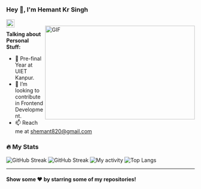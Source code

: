 ### Hey 👋, I'm Hemant Kr Singh


<a href="https://www.linkedin.com/in/hemant2742/">
  <img align="left" alt="Hemant's LinkdeIN" width="22px" src="https://cdn.jsdelivr.net/npm/simple-icons@v3/icons/linkedin.svg" />
</a>

<br/>
<img align="right" height="250" width="400" alt="GIF" src="https://miro.medium.com/max/1360/1*IRGHmiGsa16stedQvIaZfw.gif" />

**Talking about Personal Stuff:**

- 🌱 Pre-final Year at UIET Kanpur.
- 💞️ I’m looking to contribute in Frontend Development.
- 📫 Reach me at shemant820@gmail.com


### 🔥 My Stats 
![GitHub Streak](https://github-readme-stats.vercel.app/api?username=hemant2742&count_private=true&show_icons=true&theme=react)
![GitHub Streak](https://streak-stats.demolab.com/?user=hemant2742&theme=react)
![My activity](https://github-readme-activity-graph.cyclic.app/graph?username=hemant2742&theme=react-dark)
![Top Langs](https://github-readme-stats.vercel.app/api/top-langs/?username=hemant2742&layout=compact&langs_count=10&theme=react)
<!-- ![Wakatime stats](https://github-readme-stats.vercel.app/api/wakatime?username=hemant2742&theme=react) -->

--- 




#### Show some ❤️     by starring some of my repositories!
